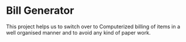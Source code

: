 # Bill Generator
This project helps us to switch over to Computerized billing of items in a well organised manner and to avoid any kind of paper work.
